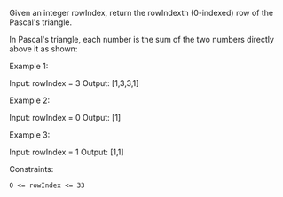 Given an integer rowIndex, return the rowIndexth (0-indexed) row of the Pascal's triangle.

In Pascal's triangle, each number is the sum of the two numbers directly above it as shown:

 

Example 1:

Input: rowIndex = 3
Output: [1,3,3,1]

Example 2:

Input: rowIndex = 0
Output: [1]

Example 3:

Input: rowIndex = 1
Output: [1,1]

 

Constraints:

    0 <= rowIndex <= 33

